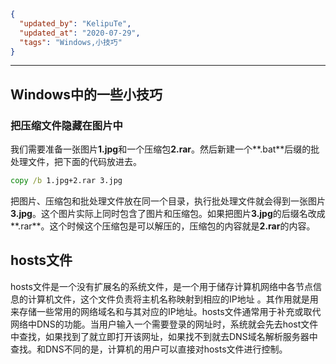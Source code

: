 ```json
{
  "updated_by": "KelipuTe",
  "updated_at": "2020-07-29",
  "tags": "Windows,小技巧"
}
```

---

## Windows中的一些小技巧

### 把压缩文件隐藏在图片中

我们需要准备一张图片**1.jpg**和一个压缩包**2.rar**。然后新建一个**.bat**后缀的批处理文件，把下面的代码放进去。

```bat
copy /b 1.jpg+2.rar 3.jpg
```

把图片、压缩包和批处理文件放在同一个目录，执行批处理文件就会得到一张图片**3.jpg**。这个图片实际上同时包含了图片和压缩包。如果把图片**3.jpg**的后缀名改成**.rar**。这个时候这个压缩包是可以解压的，压缩包的内容就是**2.rar**的内容。

## hosts文件

hosts文件是一个没有扩展名的系统文件，是一个用于储存计算机网络中各节点信息的计算机文件，这个文件负责将主机名称映射到相应的IP地址 。其作用就是用来存储一些常用的网络域名和与其对应的IP地址。hosts文件通常用于补充或取代网络中DNS的功能。当用户输入一个需要登录的网址时，系统就会先去host文件中查找，如果找到了就立即打开该网址，如果找不到就去DNS域名解析服务器中查找。和DNS不同的是，计算机的用户可以直接对hosts文件进行控制。